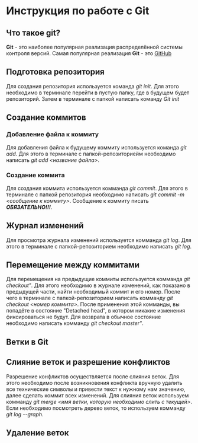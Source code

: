 # Инструкция по работе с Git

## Что такое git?
**Git** - это наиболее популярная реализация распределённой системы контроля версий. Самая популярная реализация **Git** -  это [GitHub](https://github.com/)

## Подготовка репозитория
Для создания репозитория используется команда *git init*. Для этого необходимо в терминале перейти в пустую папку, где в будущем будет репозиторий. Затем в терминале с папкой написать команду *Git init*

## Создание коммитов

### Добавление файла к коммиту
Для добавления файла к будущему коммиту используется команда *git add*. Для этого в терминале с папкой-репозиториейм необходимо написать *git add <название файла>*.

### Создание коммита
Для создания коммита используется комманда *git commit*. Для этого в терминале с папкой репозитория необходимо написать *git commit -m <сообщение к коммиту>*. Сообщение к коммиту писать ***ОБЯЗАТЕЛЬНО!!!***.

##  Журнал изменений
Для просмотра журнала изменений используется комманда *git log*. Для этого в терминале с папкой-репозиторием необходимо написать *git log*. 

## Перемещение между коммитами
Для перемещения на предыдущие коммиты используется комманда *git checkout"*. Для этого необходимо в журнале изменений, как показано в предыдущей части, найти необходимый коммит и его номер. После чего в терминале с папкой-репозиторием написать комманду *git checkout <номер коммита>*. После применения этой комманды, вы попадёте в состояние "Detached head", в котором никакие изменения фиксироваться не будут. Для возврата в обычное состояние необходимо написать комманду *git checkout master"*.  

## Ветки в Git

## Слияние веток и разрешение конфликтов
Разрешение конфликтов осуществляется после слияния веток. Для этого необходимо после возникновения конфликта вручную удалить все технические символы и привести текст к нужному нам значению, далее сделать коммит всех изменений. 
Для слияния веток используем комманду *git merge <имя ветки, которую необходимо слить с текущей>*. Если необходимо посмотреть дерево веток, то используем комманду *git log --graph*.

## Удаление веток